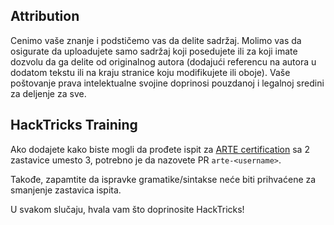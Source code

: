 ## Attribution
Cenimo vaše znanje i podstičemo vas da delite sadržaj. Molimo vas da osigurate da uploadujete samo sadržaj koji posedujete ili za koji imate dozvolu da ga delite od originalnog autora (dodajući referencu na autora u dodatom tekstu ili na kraju stranice koju modifikujete ili oboje). Vaše poštovanje prava intelektualne svojine doprinosi pouzdanoj i legalnoj sredini za deljenje za sve.

## HackTricks Training
Ako dodajete kako biste mogli da prođete ispit za [ARTE certification](https://training.hacktricks.xyz/courses/arte) sa 2 zastavice umesto 3, potrebno je da nazovete PR `arte-<username>`.

Takođe, zapamtite da ispravke gramatike/sintakse neće biti prihvaćene za smanjenje zastavica ispita.

U svakom slučaju, hvala vam što doprinosite HackTricks!
